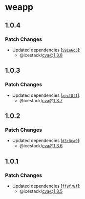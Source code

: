 # weapp

## 1.0.4

### Patch Changes

- Updated dependencies [[`591e6c3`](https://github.com/sonofmagic/icestack/commit/591e6c3c5ae3aa555f13d0f8fa2d6600fbbc0cbb)]:
  - @icestack/cva@1.3.8

## 1.0.3

### Patch Changes

- Updated dependencies [[`aecf8f1`](https://github.com/sonofmagic/icestack/commit/aecf8f1f58e0dc540d242a96bf45217b9f6ddd3f)]:
  - @icestack/cva@1.3.7

## 1.0.2

### Patch Changes

- Updated dependencies [[`d3c8ca0`](https://github.com/sonofmagic/icestack/commit/d3c8ca0fbb7e9a3eb940bb7e06cb1fe5ecf39966)]:
  - @icestack/cva@1.3.6

## 1.0.1

### Patch Changes

- Updated dependencies [[`ff8f78f`](https://github.com/sonofmagic/icestack/commit/ff8f78f27cf8bf7cbe82b00ea71ae610507991e0)]:
  - @icestack/cva@1.3.5
